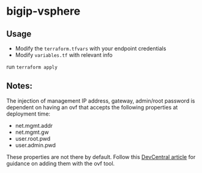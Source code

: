 # bigip-vsphere

## Usage

* Modify the `terraform.tfvars` with your endpoint credentials
* Modify `variables.tf` with relevant info

run `terraform apply`





## Notes:

The injection of management IP address, gateway, admin/root password is dependent on having an ovf that accepts the following properties at deployment time:
  * net.mgmt.addr
  * net.mgmt.gw
  * user.root.pwd
  * user.admin.pwd
  
These properties are not there by default. Follow this [DevCentral article](https://community.f5.com/t5/technical-articles/ve-on-vmware-part-1-custom-properties/ta-p/286118) for guidance on adding them with the ovf tool.
